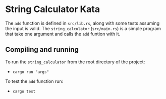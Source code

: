 # String Calculator Kata
The `add` function is defined in `src/lib.rs`, along with some tests assuming the input is valid.
The `string_calculator` (`src/main.rs`) is a simple program that take one argument and calls the `add` funtion with it.

## Compiling and running
To run the `string_calculator` from the root directory of the project:
- `cargo run "args"`

To test the `add` function run:
- `cargo test`
